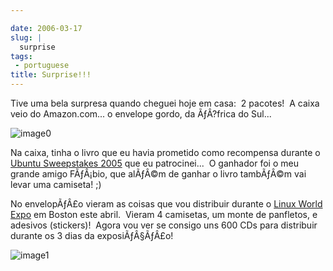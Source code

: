 ```yaml
---

date: 2006-03-17
slug: |
  surprise
tags:
 - portuguese
title: Surprise!!!
---
```


Tive uma bela surpresa quando cheguei hoje em casa:  2 pacotes!  A caixa
veio do Amazon.com... o envelope gordo, da ÃƒÂ?frica do Sul...

![image0](http://static.flickr.com/38/113564842_6a46010843_o.jpg)

Na caixa, tinha o livro que eu havia prometido como recompensa durante o
[Ubuntu Sweepstakes 2005](http://blog.ogmaciel.com/?p=25) que eu
patrocinei...  O ganhador foi o meu grande amigo FÃƒÂ¡bio, que alÃƒÂ©m
de ganhar o livro tambÃƒÂ©m vai levar uma camiseta! ;)

No envelopÃƒÂ£o vieram as coisas que vou distribuir durante o [Linux
World Expo](http://blog.ogmaciel.com/?p=94) em Boston este abril. 
Vieram 4 camisetas, um monte de panfletos, e adesivos (stickers)!  Agora
vou ver se consigo uns 600 CDs para distribuir durante os 3 dias da
exposiÃƒÂ§ÃƒÂ£o!

![image1](http://static.flickr.com/54/113564843_1c4856b718_o.jpg)
